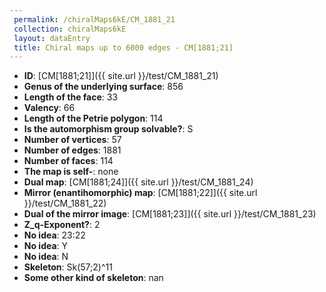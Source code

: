 ```yaml
--- 
 permalink: /chiralMaps6kE/CM_1881_21 
 collection: chiralMaps6kE
 layout: dataEntry
 title: Chiral maps up to 6000 edges - CM[1881;21]
---
```


- **ID**: [CM[1881;21]]({{ site.url }}/test/CM_1881_21)
- **Genus of the underlying surface**: 856
- **Length of the face**: 33
- **Valency**: 66
- **Length of the Petrie polygon**: 114
- **Is the automorphism group solvable?**: S
- **Number of vertices**: 57
- **Number of edges**: 1881
- **Number of faces**: 114
- **The map is self-**: none
- **Dual map**: [CM[1881;24]]({{ site.url }}/test/CM_1881_24)
- **Mirror (enantihomorphic) map**: [CM[1881;22]]({{ site.url }}/test/CM_1881_22)
- **Dual of the mirror image**: [CM[1881;23]]({{ site.url }}/test/CM_1881_23)
- **Z_q-Exponent?**: 2
- **No idea**:  23:22
- **No idea**: Y
- **No idea**: N
- **Skeleton**: Sk(57;2)^11
- **Some other kind of skeleton**: nan
